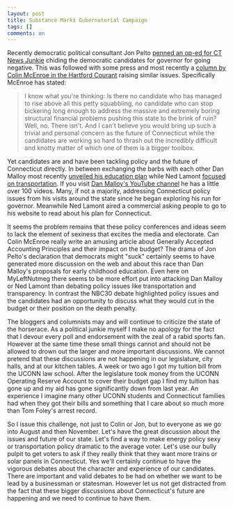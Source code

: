 ```yaml
---
layout: post
title: Substance Marks Gubernatorial Campaign
tags: []
comments: on
---
```

Recently democratic political consultant Jon Pelto <a href="http://www.ctnewsjunkie.com/ctnj.php/archives/entry/op-ed_hey_democrats_face_it_we_suck/">penned an op-ed for CT News Junkie</a> chiding the democratic candidates for governor for going negative. This was followed with some press and most recently a <a href="http://www.courant.com/news/opinion/hc-op-mcenroe-primaries-mud0704-20100704,0,6373057.column">column by Colin McEnroe in the Hartford Courant</a> raising similar issues. Specifically McEnroe has stated:
<blockquote>I know what you're thinking: Is there no candidate who has managed to rise above all this petty squabbling, no candidate who can stop bickering long enough to address the massive and extremely boring structural financial problems pushing this state to the brink of ruin?
Well, no. There isn't. And I can't believe you would bring up such a trivial and personal concern as the future of Connecticut while the candidates are working so hard to thrash out the incredibly difficult and knotty matter of which one of them is a bigger toolbox.</blockquote>

Yet candidates are and have been tackling policy and the future of Connecticut directly. In between exchanging the barbs with each other Dan Malloy most recently <a href="http://www.youtube.com/watch?v=_On_tzyKr-w">unveiled his education plan</a> while Ned Lamont <a href="http://www.nedlamont.com/news/articles?id=0020">focused on transportation</a>. If you visit <a href="http://www.youtube.com/user/malloyforconnecticut">Dan Malloy's YouTube channel</a> he has a little over 100 videos. Many, if not a majority, addressing Connecticut policy issues from his visits around the state since he began exploring his run for governor. Meanwhile Ned Lamont aired a commercial asking people to go to his website to read about his plan for Connecticut.

It seems the problem remains that these policy conferences and ideas seem to lack the element of sexiness that excites the media and electorate. Can Colin McEnroe really write an amusing article about Generally Accepted Accounting Principles and their impact on the budget? The drama of Jon Pelto's declaration that democrats might "suck" certainly seems to have generated more discussion on the web and about this race than Dan Malloy's proposals for early childhood education. Even here on MyLeftNutmeg there seems to be more effort put into attacking Dan Malloy or Ned Lamont than debating policy issues like transportation and transparency. In contrast the NBC30 debate highlighted policy issues and the candidates had an opportunity to discuss what they would cut in the budget or their position on the death penalty.

The bloggers and columnists may and will continue to criticize the state of the horserace. As a political junkie myself I make no apology for the fact that I devour every poll and endorsement with the zeal of a rabid sports fan. However at the same time these small things cannot and should not be allowed to drown out the larger and more important discussions. We cannot pretend that these discussions are not happening in our legislature, city halls, and at our kitchen tables. A week or two ago I got my tuition bill from the UCONN law school. After the legislature took money from the UCONN Operating Reserve Account to cover their budget gap I find my tuition has gone up and my aid has gone significantly down from last year. An experience I imagine many other UCONN students and Connecticut families had when they got their bills and something that I care about so much more than Tom Foley's arrest record.

So I issue this challenge, not just to Colin or Jon, but to everyone as we go into August and then November. Let's have the great discussion about the issues and future of our state. Let's find a way to make energy policy sexy or transportation policy dramatic to the average voter. Let's use our bully pulpit to get voters to ask if they really think that they want more trains or solar panels in Connecticut. Yes we'll certainly continue to have the vigorous debates about the character and experience of our candidates. There are important and valid debates to be had on whether we want to be lead by a businessman or statesman. However let us not get distracted from the fact that these bigger discussions about Connecticut's future are happening and we need to continue to have them. 
